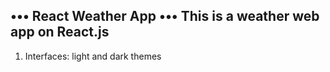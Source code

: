 ••• React Weather App •••
This is a weather web app on React.js
---
1. Interfaces: light and dark themes